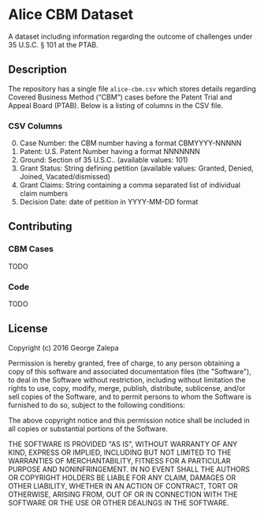 # Alice CBM Dataset
A dataset including information regarding the outcome of challenges under 35
U.S.C. § 101 at the PTAB.

## Description
The repository has a single file `alice-cbm.csv` which stores details regarding
Covered Business Method (“CBM”) cases before the Patent Trial and Appeal Board
(PTAB). Below is a listing of columns in the CSV file.

### CSV Columns

0. Case Number: the CBM number having a format CBMYYYY-NNNNN
1. Patent: U.S. Patent Number having a format NNNNNNN
2. Ground: Section of 35 U.S.C.. (available values: 101)
3. Grant Status: String defining petition (available values: Granted, Denied, Joined, Vacated/dismissed)
4. Grant Claims: String containing a comma separated list of individual
claim numbers
5. Decision Date: date of petition in YYYY-MM-DD format

## Contributing
### CBM Cases
TODO

### Code
TODO

## License
Copyright (c) 2016 George Zalepa

Permission is hereby granted, free of charge, to any person obtaining a copy of
this software and associated documentation files (the "Software"), to deal in
the Software without restriction, including without limitation the rights to
use, copy, modify, merge, publish, distribute, sublicense, and/or sell copies of
 the Software, and to permit persons to whom the Software is furnished to do so,
  subject to the following conditions:

The above copyright notice and this permission notice shall be included in all
copies or substantial portions of the Software.

THE SOFTWARE IS PROVIDED "AS IS", WITHOUT WARRANTY OF ANY KIND, EXPRESS OR
IMPLIED, INCLUDING BUT NOT LIMITED TO THE WARRANTIES OF MERCHANTABILITY, FITNESS
 FOR A PARTICULAR PURPOSE AND NONINFRINGEMENT. IN NO EVENT SHALL THE AUTHORS OR
COPYRIGHT HOLDERS BE LIABLE FOR ANY CLAIM, DAMAGES OR OTHER LIABILITY, WHETHER
IN AN ACTION OF CONTRACT, TORT OR OTHERWISE, ARISING FROM, OUT OF OR IN
CONNECTION WITH THE SOFTWARE OR THE USE OR OTHER DEALINGS IN THE SOFTWARE.
